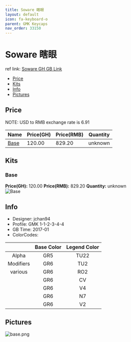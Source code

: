 ```yaml
---
title: Soware 瞎眼
layout: default
icon: fa-keyboard-o
parent: GMK Keycaps
nav_order: 33150
---
```


# Soware 瞎眼

ref link: [Soware GH GB Link](https://geekhack.org/index.php?topic=87095.0)

* [Price](#price)
* [Kits](#kits)
* [Info](#info)
* [Pictures](#pictures)


## Price  
NOTE: USD to RMB exchange rate is 6.91

| Name          | Price(GH)    |  Price(RMB) | Quantity |
| ------------- | ------------ |  ---------- | -------- |
|[Base](#base)|120.00|829.20|unknown|


## Kits
### Base
**Price(GH):** 120.00    **Price(RMB):** 829.20    **Quantity:** unknown  
<img src="{{ 'assets/images/gmk-keycaps/soware/kits_pics/base.png' | relative_url }}" alt="Base" class="image featured">


## Info
* Designer: jchan94
* Profile: GMK 1-1-2-3-4-4
* GB Time: 2017-01
* ColorCodes: 

| |Base Color     | Legend Color
| :-------------: | :-------------: | :------------:
|Alpha|GR5|TU22
|Modifiers|GR6|TU2
|various|GR6|RO2
||GR6|CV
||GR6|V4
||GR6|N7
||GR6|V2


## Pictures
<img src="{{ 'assets/images/gmk-keycaps/soware/rendering_pics/base.png' | relative_url }}" alt="base.png" class="image featured">
